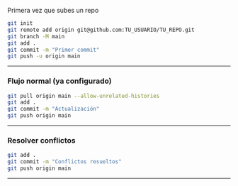 Primera vez que subes un repo

```bash
git init
git remote add origin git@github.com:TU_USUARIO/TU_REPO.git
git branch -M main
git add .
git commit -m "Primer commit"
git push -u origin main
```

---

### Flujo normal (ya configurado)

```bash
git pull origin main --allow-unrelated-histories
git add .
git commit -m "Actualización"
git push origin main
```

---

### Resolver conflictos

```bash
git add .
git commit -m "Conflictos resueltos"
git push origin main
```

---
